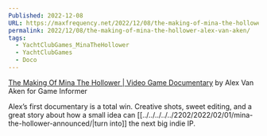 ```yaml
---
Published: 2022-12-08
URL: https://maxfrequency.net/2022/12/08/the-making-of-mina-the-hollower-alex-van-aken/
permalink: 2022/12/08/the-making-of-mina-the-hollower-alex-van-aken/
tags:
  - YachtClubGames_MinaTheHollower
  - YachtClubGames
  - Doco
---
```

[The Making Of Mina The Hollower | Video Game Documentary](https://www.youtube.com/watch?v=Z6WWGkVf3uU) by Alex Van Aken for Game Informer

Alex’s first documentary is a total win. Creative shots, sweet editing, and a great story about how a small idea can [[../../../../../2202/2022/02/01/mina-the-hollower-announced/|turn into]] the next big indie IP.